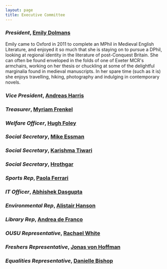 ```yaml
---
layout: page
title: Executive Committee
---
```

### *President*, <a href="mailto:president@exetermcr.org">Emily Dolmans</a>

Emily came to Oxford in 2011 to complete an MPhil in Medieval English
Literature, and enjoyed it so much that she is staying on to pursue a
DPhil, looking at regional identity in the literature of post-Conquest
Britain. She can often be found enveloped in the folds of one of Exeter
MCR's armchairs, working on her thesis or chuckling at some of the
delightful marginalia found in medieval manuscripts. In her spare time
(such as it is) she enjoys travelling, hiking, photography and indulging in
contemporary novels.

### *Vice President*, <a href="mailto:vice-president@exetermcr.org">Andreas Harris</a>

### *Treasurer*, <a href="mailto:treasurers@exetermcr.org">Myriam Frenkel</a>

### *Welfare Officer*, <a href="mailto:welfare@exetermcr.org">Hugh Foley</a>

### *Social Secretary*, <a href="mailto:social@exetermcr.org">Mike Essman</a>

### *Social Secretary*, <a href="mailto:social@exetermcr.org">Karishma Tiwari</a>

### *Social Secretary*, <a href="mailto:social@exetermcr.org">Hrothgar</a>

### *Sports Rep*, <a href="mailto:sports@exetermcr.org">Paola Ferrari</a>

### *IT Officer*, <a href="mailto:it@exetermcr.org">Abhishek Dasgupta</a>

### *Environmental Rep*, <a href="mailto:environmental@exetermcr.org">Alistair Hanson</a>

### *Library Rep*, <a href="mailto:library@exetermcr.org">Andrea de Franco</a>

### *OUSU Representative*, <a href="mailto:ousu@exetermcr.org">Rachael White</a>

### *Freshers Representative*, <a href="mailto:freshers-representative@exetermcr.org">Jonas von Hoffman</a>

### *Equalities Representative*, <a href="mailto:equalities@exetermcr.org">Danielle Bishop</a>

